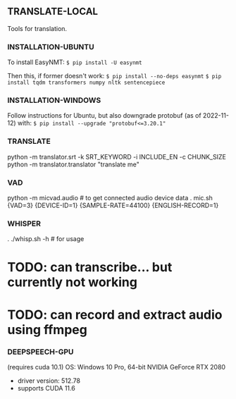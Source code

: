 ## TRANSLATE-LOCAL
Tools for translation.

### INSTALLATION-UBUNTU
To install EasyNMT:
`$ pip install -U easynmt`

Then this, if former doesn't work:
`$ pip install --no-deps easynmt`
`$ pip install tqdm transformers numpy nltk sentencepiece`

### INSTALLATION-WINDOWS
Follow instructions for Ubuntu, but also downgrade protobuf (as of 2022-11-12) with:
`$ pip install --upgrade "protobuf<=3.20.1"`

### TRANSLATE
python -m translator.srt -k SRT_KEYWORD -i INCLUDE_EN -c CHUNK_SIZE
python -m translator.translator "translate me"

### VAD 		
python -m micvad.audio  # to get connected audio device data
. mic.sh {VAD=3} {DEVICE-ID=1} {SAMPLE-RATE=44100} {ENGLISH-RECORD=1}


### WHISPER
. ./whisp.sh -h  # for usage
# TODO: can transcribe... but currently not working
# TODO: can record and extract audio using ffmpeg


### DEEPSPEECH-GPU
(requires cuda 10.1)
OS: Windows 10 Pro, 64-bit
NVIDIA GeForce RTX 2080
- driver version: 512.78
- supports CUDA 11.6
